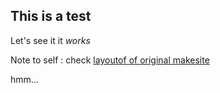 <!-- title: Post One -->

## This is a test

Let's see it it _works_

Note to self : check [layoutof of original makesite](https://tmug.github.io/makesite-demo/blog/)

hmm...
